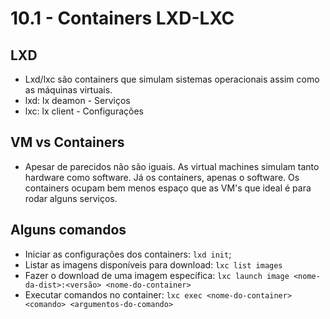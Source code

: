 # 10.1 - Containers LXD-LXC

## LXD

- Lxd/lxc são containers que simulam sistemas operacionais assim como as máquinas virtuais.
- lxd: lx deamon - Serviços
- lxc: lx client - Configurações

## VM vs Containers

- Apesar de parecidos não são iguais. As virtual machines simulam tanto hardware como software. Já os containers, apenas o software. Os containers ocupam bem menos espaço que as VM's que ideal é para rodar alguns serviços.

## Alguns comandos

- Iniciar as configurações dos containers: `lxd init`;
- Listar as imagens disponíveis para download: `lxc list images`
- Fazer o download de uma imagem específica: `lxc launch image <nome-da-dist>:<versão> <nome-do-container>`
- Executar comandos no container: `lxc exec <nome-do-container> <comando> <argumentos-do-comando>`
  